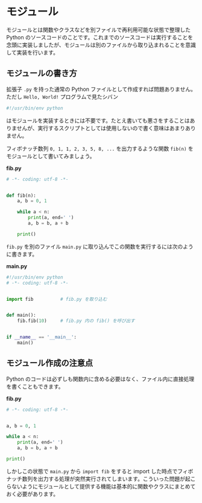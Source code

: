 # モジュール

モジュールとは関数やクラスなどを別ファイルで再利用可能な状態で整理した Python のソースコードのことです。これまでのソースコードは実行することを念頭に実装しましたが、モジュールは別のファイルから取り込まれることを意識して実装を行います。

## モジュールの書き方

拡張子 `.py` を持った通常の Python ファイルとして作成すれば問題ありません。ただし `Hello, World!` プログラムで見たシバン

```python
#!/usr/bin/env python
```

はモジュールを実装するときには不要です。たとえ書いても悪さをすることはありませんが、実行するスクリプトとしては使用しないので書く意味はあまりありません。

フィボナッチ数列 `0, 1, 1, 2, 3, 5, 8, ...` を出力するような関数 `fib(n)` をモジュールとして書いてみましょう。

**fib.py**

```python
# -*- coding: utf-8 -*-


def fib(n):
    a, b = 0, 1

    while a < n:
        print(a, end=' ')
        a, b = b, a + b

    print()
```

`fib.py` を別のファイル `main.py` に取り込んでこの関数を実行するには次のように書きます。

**main.py**

```python
#!/usr/bin/env python
# -*- coding: utf-8 -*-


import fib          # fib.py を取り込む


def main():
    fib.fib(10)     # fib.py 内の fib() を呼び出す


if __name__ == '__main__':
    main()
```

## モジュール作成の注意点

Python のコードは必ずしも関数内に含める必要はなく、ファイル内に直接処理を書くこともできます。

**fib.py**

```python
# -*- coding: utf-8 -*-


a, b = 0, 1

while a < n:
    print(a, end=' ')
    a, b = b, a + b

print()
```

しかしこの状態で `main.py` から `import fib` をすると import した時点でフィボナッチ数列を出力する処理が突然実行されてしまいます。こういった問題が起こらないようにモジュールとして提供する機能は基本的に関数やクラスにまとめておく必要があります。
